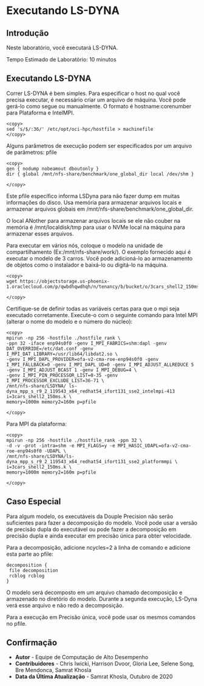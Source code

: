 # Executando LS-DYNA

## Introdução

Neste laboratório, você executará LS-DYNA.

Tempo Estimado de Laboratório: 10 minutos

## Executando LS-DYNA

Correr LS-DYNA é bem simples. Para especificar o host no qual você precisa executar, é necessário criar um arquivo de máquina. Você pode gerá-lo como segue ou manualmente. O formato é hostname:corenumber para Plataforma e IntelMPI.

    <copy>
    sed 's/$/:36/' /etc/opt/oci-hpc/hostfile > machinefile
    </copy>
    

Alguns parâmetros de execução podem ser especificados por um arquivo de parâmetros: pfile

    <copy>
    gen { nodump nobeamout dboutonly }
    dir { global /mnt/nfs-share/benchmark/one_global_dir local /dev/shm }
    
    </copy>
    

Este pfile específico informa LSDyna para não fazer dump em muitas informações do disco. Usa memória para armazenar arquivos locais e armazenar arquivos globais em /mnt/nfs-share/benchmark/one\_global\_dir.

O local ANother para armazenar arquivos locais se ele não couber na memória é /mnt/localdisk/tmp para usar o NVMe local na máquina para armazenar esses arquivos.

Para executar em vários nós, coloque o modelo na unidade de compartilhamento (Ex:/mnt/nfs-share/work/). O exemplo fornecido aqui é executar o modelo de 3 carros. Você pode adicioná-lo ao armazenamento de objetos como o instalador e baixá-lo ou digitá-lo na máquina.

    <copy>
    wget https://objectstorage.us-phoenix-1.oraclecloud.com/p/qwbdhqwdhqh/n/tenancy/b/bucket/o/3cars_shell2_150ms.k
    
    </copy>
    

Certifique-se de definir todas as variáveis certas para que o mpi seja executado corretamente. Execute-o com o seguinte comando para Intel MPI (alterar o nome do modelo e o número do núcleo):

    <copy>
    mpirun -np 256 -hostfile ./hostfile_rank \
    -ppn 32 -iface enp94s0f0 -genv I_MPI_FABRICS=shm:dapl -genv DAT_OVERRIDE=/etc/dat.conf -genv I_MPI_DAT_LIBRARY=/usr/lib64/libdat2.so \
    -genv I_MPI_DAPL_PROVIDER=ofa-v2-cma-roe-enp94s0f0 -genv I_MPI_FALLBACK=0 -genv I_MPI_DAPL_UD=0 -genv I_MPI_ADJUST_ALLREDUCE 5 -genv I_MPI_ADJUST_BCAST 1 -genv I_MPI_DEBUG=4 \
    -genv I_MPI_PIN_PROCESSOR_LIST=0-35 -genv I_MPI_PROCESSOR_EXCLUDE_LIST=36-71 \
    /mnt/nfs-share/LSDYNA/ ls-dyna_mpp_s_r9_2_119543_x64_redhat54_ifort131_sse2_intelmpi-413 
    i=3cars_shell2_150ms.k \
    memory=1000m memory2=160m p=pfile
    
    </copy>
    

Para MPI da plataforma:

    <copy>
    mpirun -np 256 -hostfile ./hostfile_rank -ppn 32 \ 
    -d -v -prot -intra=shm -e MPI_FLAGS=y -e MPI_HASIC_UDAPL=ofa-v2-cma-roe-enp94s0f0 -UDAPL \
    /mnt/nfs-share/LSDYNA/ls-dyna_mpp_s_r9_2_119543_x64_redhat54_ifort131_sse2_platformmpi \
    i=3cars_shell2_150ms.k \
    memory=1000m memory2=160m p=pfile
    
    </copy>
    

## Caso Especial

Para algum modelo, os executáveis da Douple Precision não serão suficientes para fazer a decomposição do modelo. Você pode usar a versão de precisão dupla do executável ou pode fazer a decomposição em precisão dupla e ainda executar em precisão única para obter velocidade.

Para a decomposição, adicione ncycles=2 à linha de comando e adicione esta parte ao pfile:

    decomposition {								
     file decomposition								
     rcblog rcblog								
    }
    

O modelo será decomposto em um arquivo chamado decomposição e armazenado no diretório do modelo. Durante a segunda execução, LS-Dyna verá esse arquivo e não redo a decomposição.

Para a execução em Precisão única, você pode usar os mesmos comandos no pfile.

## Confirmação

*   **Autor** - Equipe de Computação de Alto Desempenho
*   **Contribuidores** - Chris Iwicki, Harrison Dvoor, Gloria Lee, Selene Song, Bre Mendonca, Samrat Khosla
*   **Data da Última Atualização** - Samrat Khosla, Outubro de 2020